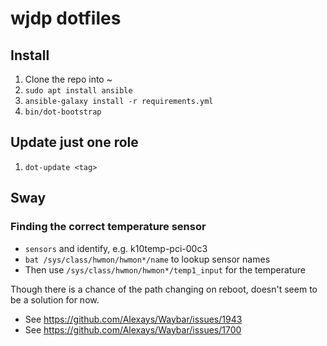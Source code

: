 # wjdp dotfiles

## Install

1. Clone the repo into ~
1. `sudo apt install ansible`
1. `ansible-galaxy install -r requirements.yml`
1. `bin/dot-bootstrap`

## Update just one role

1. `dot-update <tag>`

## Sway

### Finding the correct temperature sensor

- `sensors` and identify, e.g. k10temp-pci-00c3
- `bat /sys/class/hwmon/hwmon*/name` to lookup sensor names
- Then use `/sys/class/hwmon/hwmon*/temp1_input` for the temperature

Though there is a chance of the path changing on reboot, doesn't seem to be a solution for now.

- See https://github.com/Alexays/Waybar/issues/1943
- See https://github.com/Alexays/Waybar/issues/1700
